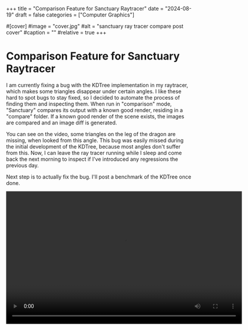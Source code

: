 +++
title = "Comparison Feature for Sanctuary Raytracer"
date = "2024-08-19"
draft = false
categories = ["Computer Graphics"]

#[cover]
#image = "cover.jpg"
#alt = "sanctuary ray tracer compare post cover"
#caption = ""
#relative = true
+++

# Comparison Feature for Sanctuary Raytracer

I am currently fixing a bug with the KDTree implementation in my raytracer, which makes some triangles disappear under certain angles. I like these hard to spot bugs to stay fixed, so I decided to automate the process of finding them and inspecting them. When run in "comparison" mode, "Sanctuary" compares its output with a known good render, residing in a "compare" folder. If a known good render of the scene exists, the images are compared and an image diff is generated.

You can see on the video, some triangles on the leg of the dragon are missing, when looked from this angle. This bug was easily missed during the initial development of the KDTree, because most angles don't suffer from this. Now, I can leave the ray tracer running while I sleep and come back the next morning to inspect if I've introduced any regressions the previous day.

Next step is to actually fix the bug. I'll post a benchmark of the KDTree once done.

<video width="640" height="360" controls>
  <source src="compare.mp4" type="video/mp4">
  Your browser does not support the video tag.
</video>
